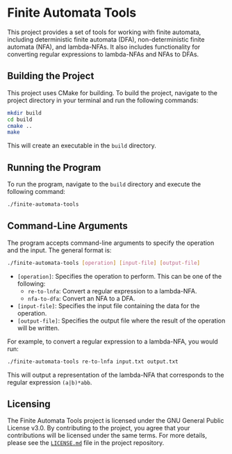 # Finite Automata Tools

This project provides a set of tools for working with finite automata, including deterministic finite automata (DFA), non-deterministic finite automata (NFA), and lambda-NFAs. It also includes functionality for converting regular expressions to lambda-NFAs and NFAs to DFAs.

## Building the Project

This project uses CMake for building. To build the project, navigate to the project directory in your terminal and run the following commands:

```sh
mkdir build
cd build
cmake ..
make
```

This will create an executable in the `build` directory.

## Running the Program

To run the program, navigate to the `build` directory and execute the following command:

```sh
./finite-automata-tools
```

## Command-Line Arguments

The program accepts command-line arguments to specify the operation and the input. The general format is:

```sh
./finite-automata-tools [operation] [input-file] [output-file]
```

- `[operation]`: Specifies the operation to perform. This can be one of the following:
  - `re-to-lnfa`: Convert a regular expression to a lambda-NFA.
  - `nfa-to-dfa`: Convert an NFA to a DFA.
- `[input-file]`: Specifies the input file containing the data for the operation.
- `[output-file]`: Specifies the output file where the result of the operation will be written.

For example, to convert a regular expression to a lambda-NFA, you would run:

```sh
./finite-automata-tools re-to-lnfa input.txt output.txt
```

This will output a representation of the lambda-NFA that corresponds to the regular expression `(a|b)*abb`.

## Licensing

The Finite Automata Tools project is licensed under the GNU General Public License v3.0. By contributing to the project, you agree that your contributions will be licensed under the same terms. For more details, please see the [`LICENSE.md`](command:_github.copilot.openRelativePath?%5B%22LICENSE.md%22%5D "LICENSE.md") file in the project repository.